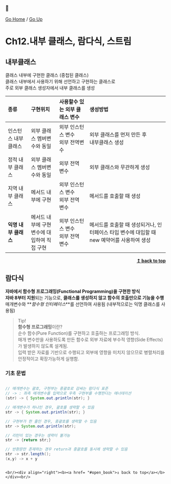### :open_book:

[Go Home](https://github.com/devJRL/CodeLab-JAVA-Basic#codelab-java-basic) / [Go Up](../..#2-객체-지향-프로그래밍)

# Ch12.내부 클래스, 람다식, 스트림

## 내부클래스

클래스 내부에 구현한 클래스 (중첩된 클래스)  
클래스 내부에서 사용하기 위해 선언하고 구현하는 클래스로  
주로 외부 클래스 생성자에서 내부 클래스를 생성

| 종류 | 구현위치 |사용할수 있는 외부 클래스 변수 | 생성방법 |
| :------------- | :------------------- | :--------------------------- | :------------------------------- |
| 인스턴스 내부 클래스 | 외부 클래스 멤버변수와 동일 | 외부 인스턴스 변수 <br> 외부 전역변수 | 외부 클래스를 먼저 만든 후 <br> 내부클래스 생성|
| 정적 내부 클래스 | 외부 클래스 멤버변수와 동일 | 외부 전역 변수 | 외부 클래스와 무관하게 생성 |
| 지역 내부 클래스 | 메서드 내부에 구현 | 외부 인스턴스 변수<br> 외부 전역 변수 | 메서드를 호출할 때 생성 |
| **익명 내부 클래스** | 메서드 내부에 구현 <br> 변수에 대입하여 직접 구현 | 외부 인스턴스 변수 <br> 외부 전역 변수 | 메서드를 호출할 때 생성되거나, 인터페이스 타입 변수에 대입할 때 new 예약어를 사용하여 생성 |

<div align="right"><b><a href= "#open_book">↥ back to top</a></b></div>

## 람다식

**자바에서 함수형 프로그래밍(Functional Programming)을 구현한 방식**  
**자바 8부터 지원**되는 기능으로, **클래스를 생성하지 않고 함수의 호출만으로 기능을 수행**  
매개변수와 **_함수형 인터페이스_**를 선언하여 사용됨 (내부적으로는 익명 클래스를 사용됨)

> Tip!  
> **함수형 프로그래밍**이란?  
> 순수 함수(Pure Function)를 구현하고 호출하는 프로그래밍 방식.  
> 매개 변수만을 사용하도록 만든 함수로 외부 자료에 부수적 영향(Side Effects)가 발생하지 않도록 설계됨.  
> 입력 받은 자료를 기반으로 수행되고 외부에 영향을 미치지 않으므로 병렬처리를 안정적이고 확장가능하게 실행함.

### 기초 문법

```java

// 매개변수는 괄호, 구현부는 중괄호로 감싸는 람다식 표준
// -> : 좌측 매개변수를 입력으로 우측 구현부를 수행한다는 애너테이션
(str) -> { System.out.println(str); }

// 매개변수가 하나인 경우, 괄호를 생략할 수 있음
str -> { System.out.println(str); }

// 구현부가 한 줄인 경우, 중괄호를 생략할 수 있음
str -> System.out.println(str);

// 리턴이 있는 경우는 생략이 불가능
str -> {return str;}

// 반환문만 존재하는 경우 return과 중괄호를 동시에 생략할 수 있음
str -> str.length();
(x,y) -> x + y

```

```

<br/><div align="right"><b><a href= "#open_book">↥ back to top</a></b></div><br/>
